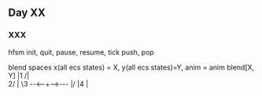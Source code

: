 ## Day XX

### XXX

hfsm
init, quit, pause, resume, tick
push, pop


blend spaces x(all ecs states) = X, y(all ecs states)=Y, anim = anim blend[X, Y]
     |1
    /|\
  2/ | \3
--<--+-->---
    \|/
     |4
     |
